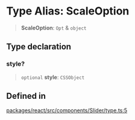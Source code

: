 # Type Alias: ScaleOption

> **ScaleOption**: `Opt` & `object`

## Type declaration

### style?

> `optional` **style**: `CSSObject`

## Defined in

[packages/react/src/components/Slider/type.ts:5](https://github.com/m1m0zzz/tremolo-ui/blob/fdce4edd99400093675f850873baf6353f59c74b/packages/react/src/components/Slider/type.ts#L5)
